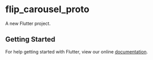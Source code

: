 # flip_carousel_proto

A new Flutter project.

## Getting Started

For help getting started with Flutter, view our online
[documentation](http://flutter.io/).
